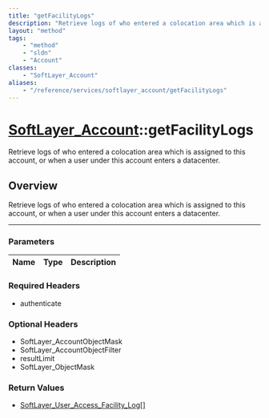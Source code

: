 ```yaml
---
title: "getFacilityLogs"
description: "Retrieve logs of who entered a colocation area which is assigned to this account, or when a user under this account ente... "
layout: "method"
tags:
    - "method"
    - "sldn"
    - "Account"
classes:
    - "SoftLayer_Account"
aliases:
    - "/reference/services/softlayer_account/getFacilityLogs"
---
```

# [SoftLayer_Account](/reference/services/SoftLayer_Account)::getFacilityLogs

Retrieve logs of who entered a colocation area which is assigned to this account, or when a user under this account enters a datacenter.


## Overview 
Retrieve logs of who entered a colocation area which is assigned to this account, or when a user under this account enters a datacenter.

-----

### Parameters 
|Name | Type | Description |
| --- | --- | --- |


### Required Headers
* authenticate


### Optional Headers
* SoftLayer_AccountObjectMask
* SoftLayer_AccountObjectFilter
* resultLimit
* SoftLayer_ObjectMask

### Return Values
* <a href='/reference/datatypes/SoftLayer_User_Access_Facility_Log'>SoftLayer_User_Access_Facility_Log[] </a>




